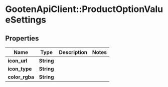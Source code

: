 # GootenApiClient::ProductOptionValueSettings

## Properties
Name | Type | Description | Notes
------------ | ------------- | ------------- | -------------
**icon_url** | **String** |  | 
**icon_type** | **String** |  | 
**color_rgba** | **String** |  | 



